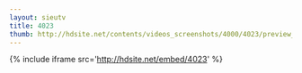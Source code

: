 ```yaml
---
layout: sieutv
title: 4023
thumb: http://hdsite.net/contents/videos_screenshots/4000/4023/preview_360p.mp4.jpg
---
```

{% include iframe src='http://hdsite.net/embed/4023' %}
 

